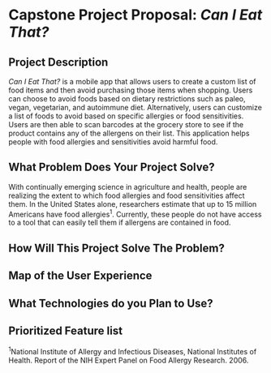 # Capstone Project Proposal: _Can I Eat That?_   

## Project Description
_Can I Eat That?_ is a mobile app that allows users to create a custom list of food items and then avoid purchasing those items when shopping. Users can choose to avoid foods based on dietary restrictions such as paleo, vegan, vegetarian, and autoimmune diet. Alternatively, users can customize a list of foods to avoid based on specific allergies or food sensitivities. Users are then able to scan barcodes at the grocery store to see if the product contains any of the allergens on their list. This application helps people with food allergies and sensitivities avoid harmful food.     

## What Problem Does Your Project Solve?
With continually emerging science in agriculture and health, people are realizing the extent to which food allergies and food sensitivities affect them. In the United States alone, researchers estimate that up to 15 million Americans have food allergies<sup>1</sup>. Currently, these people do not have access to a tool that can easily tell them if allergens are contained in food.  


## How Will This Project Solve The Problem?

## Map of the User Experience

## What Technologies do you Plan to Use?

## Prioritized Feature list


<sup>1</sup>National Institute of Allergy and Infectious Diseases, National Institutes of Health. Report of the NIH Expert Panel on Food Allergy Research. 2006.
